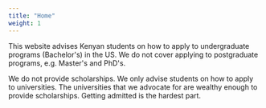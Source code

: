 ```yaml
---
title: "Home"
weight: 1
---
```


This website advises Kenyan students on how to apply to undergraduate
programs (Bachelor's) in the US. We do not cover applying to
postgraduate programs, e.g. Master's and PhD's.

We do not provide scholarships. We only advise students on how to apply
to universities. The universities that we advocate for are wealthy
enough to provide scholarships. Getting admitted is the hardest part.
